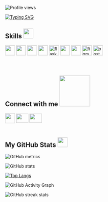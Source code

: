 ![Profile views](https://gpvc.arturio.dev/aideisayevaa)  
  
[![Typing SVG](https://readme-typing-svg.herokuapp.com?size=22&lines=I'm+Aida+Isayeva)]( https://aideisayevaa.github.io/Portfolio/)

<div> <h2> Skills <img src = "https://media2.giphy.com/media/QssGEmpkyEOhBCb7e1/giphy.gif?cid=ecf05e47a0n3gi1bfqntqmob8g9aid1oyj2wr3ds3mg700bl&rid=giphy.gif" width = 32px> </h2>
<img width ='32px' src ='https://raw.githubusercontent.com/rahulbanerjee26/githubAboutMeGenerator/main/icons/html.svg'>
<img width ='32px' src ='https://raw.githubusercontent.com/rahulbanerjee26/githubAboutMeGenerator/main/icons/css.svg'> 
<img width ='32px' src ='https://raw.githubusercontent.com/rahulbanerjee26/githubAboutMeGenerator/main/icons/javascript.svg'> 
<img width ='32px' src ='https://raw.githubusercontent.com/rahulbanerjee26/githubAboutMeGenerator/main/icons/python.svg'> 
<img src="https://www.vectorlogo.zone/logos/pocoo_flask/pocoo_flask-icon.svg" alt="flask" width="32px"/>
<img width ='32px' src ='https://raw.githubusercontent.com/rahulbanerjee26/githubAboutMeGenerator/main/icons/git.svg'> 
<img width ='32px' src ='https://raw.githubusercontent.com/rahulbanerjee26/githubAboutMeGenerator/main/icons/github.svg'>
<img src="https://www.vectorlogo.zone/logos/figma/figma-icon.svg" alt="figma" width="32px"/>
<img src="https://www.vectorlogo.zone/logos/getpostman/getpostman-icon.svg" alt="postman" width="32px"/> </div>
 
 <br>
 <br>
 
<h2> Connect with me <img src='https://raw.githubusercontent.com/ShahriarShafin/ShahriarShafin/main/Assets/handshake.gif' width="100px"> </h2>
<a href = 'https://github.com/aideisayevaa'> <img width = '32px' align= 'center' src="https://raw.githubusercontent.com/rahulbanerjee26/githubAboutMeGenerator/main/icons/github.svg"/></a>   
<a href="https://www.linkedin.com/in/aid%C9%99-isayeva-80954a209" target="blank"><img align="center" src="https://raw.githubusercontent.com/rahuldkjain/github-profile-readme-generator/master/src/images/icons/Social/linked-in-alt.svg" height="30" width="40" /></a>
<a href="https://www.instagram.com/aidaisayevaa/?utm_medium=copy_link" target="blank"><img align="center" src="https://raw.githubusercontent.com/rahuldkjain/github-profile-readme-generator/master/src/images/icons/Social/instagram.svg" height="30" width="40" /></a>   

<br>  
<br>  

<h2> My GitHub Stats  <img src = "https://media1.giphy.com/media/du3J3cXyzhj75IOgvA/giphy.gif?cid=ecf05e47x2g034i9pzwtzzsd3xgg2w9nr94t4tflbbgo3008&rid=giphy.gif" width = 32px> </h2>

![GitHub metrics](https://metrics.lecoq.io/aideisayevaa)


![GitHub stats](https://github-readme-stats.vercel.app/api?username=aideisayevaa&show_icons=true&count_private=true) 
  
[![Top Langs](https://github-readme-stats.vercel.app/api/top-langs/?username=aideisayevaa)](https://github.com/aideisayevaa/github-readme-stats)
  
![GitHub Activity Graph](https://activity-graph.herokuapp.com/graph?username=aideisayevaa)
    
![GitHub streak stats](https://github-readme-streak-stats.herokuapp.com/?user=aideisayevaa)  


